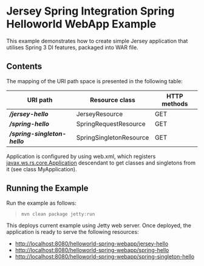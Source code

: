 [//]: # " Copyright (c) 2015, 2018 Oracle and/or its affiliates. All rights reserved. "
[//]: # " "
[//]: # " This program and the accompanying materials are made available under the "
[//]: # " terms of the Eclipse Distribution License v. 1.0, which is available at "
[//]: # " http://www.eclipse.org/org/documents/edl-v10.php. "
[//]: # " "
[//]: # " SPDX-License-Identifier: BSD-3-Clause "

Jersey Spring Integration Spring Helloworld WebApp Example
==========================================================

This example demonstrates how to create simple Jersey application that
utilises Spring 3 DI features, packaged into WAR file.

Contents
--------

The mapping of the URI path space is presented in the following table:

URI path                        | Resource class            | HTTP methods
------------------------------- | ------------------------- | --------------
**_/jersey-hello_**             | JerseyResource            | GET
**_/spring-hello_**             | SpringRequestResource     | GET
**_/spring-singleton-hello_**   | SpringSingletonResource   | GET

Application is configured by using web.xml, which registers
[javax.ws.rs.core.Application](https://jax-rs-spec.java.net/nonav/2.0/apidocs/javax/ws/rs/core/Application.html)
descendant to get classes and singletons from it (see class
MyApplication).

Running the Example
-------------------

Run the example as follows:

>     mvn clean package jetty:run

This deploys current example using Jetty web server. Once deployed, the
application is ready to serve the following resources:

-   <http://localhost:8080/helloworld-spring-webapp/jersey-hello>
-   <http://localhost:8080/helloworld-spring-webapp/spring-hello>
-   <http://localhost:8080/helloworld-spring-webapp/spring-singleton-hello>